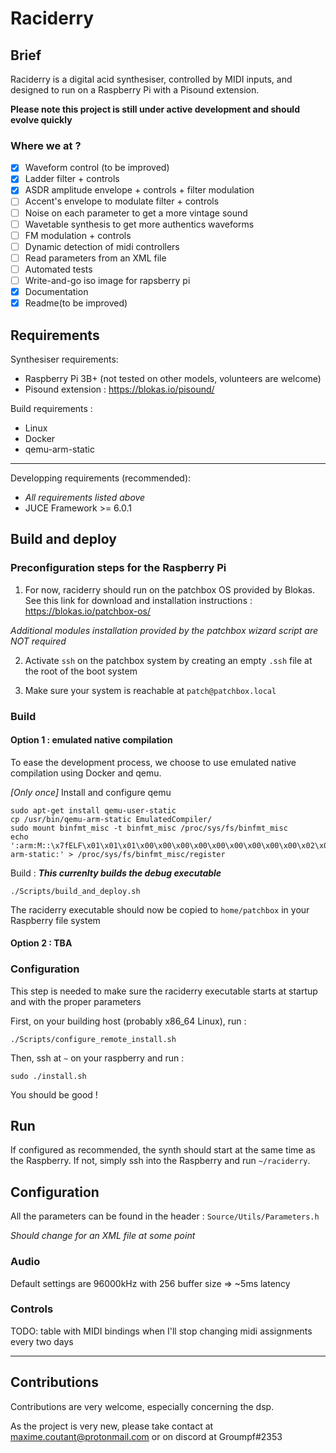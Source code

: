 # Raciderry

## Brief
Raciderry is a digital acid synthesiser, controlled by MIDI inputs, and designed
to run on a Raspberry Pi with a Pisound extension.

**Please note this project is still under active development and should evolve
quickly**

### Where we at ?
 - [x] Waveform control (to be improved)
 - [x] Ladder filter + controls
 - [x] ASDR amplitude envelope + controls + filter modulation
 - [ ] Accent's envelope to modulate filter + controls
 - [ ] Noise on each parameter to get a more vintage sound
 - [ ] Wavetable synthesis to get more authentics waveforms
 - [ ] FM modulation + controls
 - [ ] Dynamic detection of midi controllers
 - [ ] Read parameters from an XML file
 - [ ] Automated tests
 - [ ] Write-and-go iso image for rapsberry pi
 - [x] Documentation
 - [x] Readme(to be improved)

## Requirements
Synthesiser requirements:
 - Raspberry Pi 3B+ (not tested on other models, volunteers are welcome)
 - Pisound extension : https://blokas.io/pisound/

Build requirements :
 - Linux
 - Docker
 - qemu-arm-static

---

Developping requirements (recommended):
 - *All requirements listed above*
 - JUCE Framework >= 6.0.1

## Build and deploy

### Preconfiguration steps for the Raspberry Pi
1. For now, raciderry should run on the patchbox OS provided by Blokas. See this 
link for download and installation instructions :  
https://blokas.io/patchbox-os/

*Additional modules installation provided by the patchbox wizard script are NOT
required*

2. Activate `ssh` on the patchbox system by creating an empty `.ssh` file at
the root of the boot system

3. Make sure your system is reachable at `patch@patchbox.local`


### Build
#### Option 1 : emulated native compilation
To ease the development process, we choose to use emulated native compilation
using Docker and qemu. 


*[Only once]* Install  and configure qemu
```shell
sudo apt-get install qemu-user-static
cp /usr/bin/qemu-arm-static EmulatedCompiler/
sudo mount binfmt_misc -t binfmt_misc /proc/sys/fs/binfmt_misc
echo ':arm:M::\x7fELF\x01\x01\x01\x00\x00\x00\x00\x00\x00\x00\x00\x00\x02\x00\x28\x00:\xff\xff\xff\xff\xff\xff\xff\x00\xff\xff\xff\xff\xff\xff\xff\xff\xfe\xff\xff\xff:/usr/bin/qemu-arm-static:' > /proc/sys/fs/binfmt_misc/register
```

Build : ***This currenlty builds the debug executable***
```shell
./Scripts/build_and_deploy.sh
```

The raciderry executable should now be copied to `home/patchbox` in your 
Raspberry file system

#### Option 2 : TBA

### Configuration
This step is needed to make sure the raciderry executable starts at startup and 
with the proper parameters

First, on your building host (probably x86_64 Linux), run :
```shell
./Scripts/configure_remote_install.sh
```

Then, ssh at `~` on your raspberry and run :
```shell
sudo ./install.sh
```

You should be good !


## Run
If configured as recommended, the synth should start at the same time as the 
Raspberry. If not, simply ssh into the Raspberry and run `~/raciderry`.

## Configuration
All the parameters can be found in the header : `Source/Utils/Parameters.h`

*Should change for an XML file at some point*

### Audio
Default settings are 96000kHz with 256 buffer size => ~5ms latency

### Controls
TODO: table with MIDI bindings when I'll stop changing midi assignments every
two days

---
## Contributions
Contributions are very welcome, especially concerning the dsp.


As the project is very new, please take contact at maxime.coutant@protonmail.com
or on discord at Groumpf#2353


